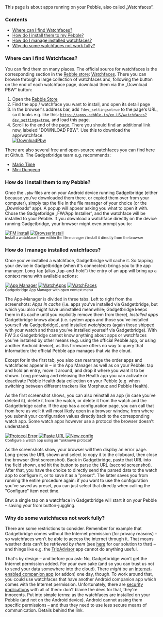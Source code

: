 This page is about apps running on your Pebble, also called „Watchfaces“.

### Contents
* [Where can I find Watchfaces?](#where-can-i-find-watchfaces)
* [How do I install them to my Pebble?](#how-do-i-install-them-to-my-pebble)
* [How do I manage installed watchfaces?](#how-do-i-manage-installed-watchfaces)
* [Why do some watchfaces not work fully?](#why-do-some-watchfaces-not-work-fully)

### Where can I find Watchfaces?
You can find them on many places. The official source for watchfaces is the corresponding section in the [Rebble store][1]: [Watchfaces](https://apps.rebble.io/en_US/watchfaces?dev_settings=true). There you can browse through a large collection of watchfaces and, following the button on the end of each watchface page, download them via the „Download PBW“ button:

1. Open the [Rebble Store][1]
1. Find the app / watchface you want to install, and open its detail page
1. In the browser's address bar, add `?dev_settings=true` to the page's URL, so it looks e.g. like this: [`https://apps.rebble.io/en_US/watchfaces?dev_settings=true`](https://apps.rebble.io/en_US/watchfaces?dev_settings=true), and load this page.
1. Scroll to the end of the page. There you should find an additional link now, labeled "DOWNLOAD PBW". Use this to download the app/watchface.  
[![DownloadPbw][2]][3]

There are also several free and open-source watchfaces you can find here at Github. The Gadgetbridge team e.g. recommends:

* [Mario Time](https://github.com/ClusterM/pebble-mario)
* [Mini Dungeon](https://github.com/Torivon/MiniDungeon)

### How do I install them to my Pebble?
Once the `.pbw` files are on your Android device running Gadgetbridge (either because you've downloaded them there, or copied them over from your computer), simply tap the file in the file manager of your choice (or the „Downloads“ app). A popup will appear asking you what to open it with. Chose the Gadgetbridge „FW/App Installer“, and the watchface will be installed to your Pebble. If you download a watchface directly on the device running Gadgetbridge, your browser might even prompt you to:

[![FM install](http://i.imgur.com/7ulfoS8t.png)](http://i.imgur.com/7ulfoS8.png) [![BrowserInstall](https://i.imgur.com/vN00enQm.png)](https://i.imgur.com/vN00enQ.png)  
<sup>Install a watchface from within the file manager / install it directly from the browser</sup>

### How do I manage installed watchfaces?
Once you've installed a watchface, Gadgetbridge will cache it. So tapping your device in Gadgetbridge (when it's connected) brings you to the app manager. Long-tap (alias „tap-and-hold“) the entry of an app will bring up a context menu with available actions:

[![App Manager](https://i.imgur.com/3473hE9m.png)](https://i.imgur.com/3473hE9.png) [![WatchApps](https://i.imgur.com/gvsRaKlm.png)](https://i.imgur.com/gvsRaKl.png) [![WatchFaces](https://i.imgur.com/nHsGLcsm.png)](https://i.imgur.com/nHsGLcs.png)  
<sup>Gadgetbridge App Manager with open context menu</sup>

The App-Manager is divided in three tabs. Left to right from the screenshots: _Apps in cache_ (i.e. apps you've installed via Gadgetbridge, but which you also might have uninstalled meanwhile; Gadgetbridge keeps them in its cache until you explicitly remove them from there), _Installed apps_ Gadgetbridge knows about (i.e. system apps and those you've installed yourself via Gadgetbridge), and Installed _watchfaces_ (again those shipped with your watch and those you've installed yourself via Gadgetbridge). With FW 3.x Gadgetbridge cannot know anything about apps or watchfaces you've installed by other means (e.g. using the official Pebble app, or using another Android device), as this firmware offers no way to query that information: the official Pebble app manages that via the cloud.

Except for in the first tab, you also can rearrange the order apps and watchfaces appear in – in the App Manager as well as on your Pebble: tap and hold an entry, move it around, and drop it where you want it to be shown. Long pressing and releasing the Health app you can activate or deactivate Pebble Health data collection on your Pebble (e.g. when switching between different trackers like Morpheuz and Pebble Health).

As the first screenshot shows, you can also reinstall an app (in case you've deleted it), delete it from the watch, or delete it from the watch and the Gadgetbridge cache. If the app has a configuration page, you can call that from here as well: it will most likely open in a browser window, from where you submit your configuration values directly back to the corresponding watch app. Some watch apps however use a protocol the browser doesn't understand:

[![Protocol Error](https://i.imgur.com/V8tZVlMm.png)](https://i.imgur.com/V8tZVlM.png) [![Paste URL](https://i.imgur.com/pF1zM5hm.png)](https://i.imgur.com/pF1zM5h.png) [![New config](https://i.imgur.com/0fDYRsAm.png)](https://i.imgur.com/0fDYRsA.png)  
<sup>Configure a watch app using an "unknown protocol"</sup>

As the screenshots show, your browser will then display an error page. Long-press the URL shown and select to copy it to the clipboard, then close the browser (first screenshot). Back in Gadgetbridge, paste that URL into the field shown, and hit the button to parse the URL (second screenshot). After that, you have the choice to directly send the parsed data to the watch app to configure it, or to save it as a "preset". The latter saves you from running the entire procedure again: if you want to use the configuration you've saved as preset, you can just select that directly when calling the "Configure" item next time.

Btw: a single tap on a watchface in Gadgetbridge will start it on your Pebble – saving your from button-juggling.


### Why do some watchfaces not work fully?
There are some restrictions to consider. Remember for example that Gadgetbridge comes without the Internet permission (for privacy reasons) – so watchfaces won't be able to access the internet through it. That means weather data can't be retrieved *by them* (see [here](Pebble-System-Apps#weather) for our solution to that) – and things like e.g. the [TripAdvisor](https://apps.getpebble.com/de_DE/application/5509b04684ad023da7000030?dev_settings=true&hardware=basalt&is_browser=true&platform=android&query=&section=watchapps) app cannot do anything useful.

That's by design – and before you ask: No, Gadgetbridge won't get the Internet permission added. For your own sake (and so you can trust us not to send your data somewhere into the cloud). There *might* be an [Internet-enabled companion app](https://github.com/Freeyourgadget/Gadgetbridge/issues/302) (or addon) one day, though. To work around that, you could use watchfaces that have another Android companion app which comes with the Internet permission. Unfortunately, there are [security implications](https://github.com/Freeyourgadget/Gadgetbridge/issues/302#issuecomment-219211974) with all of them: don't blame the devs for that, they're innocents. Put into simple terms: as the watchfaces are installed on your Pebble (and not on the Android device), Android cannot assing them specific permissions – and thus they need to use less secure means of communication. Details behind the link.


[1]: https://apps.rebble.io/ "Rebble Store"
[2]: https://i.imgur.com/CVw5FhOm.png
[3]: https://i.imgur.com/CVw5FhO.png
